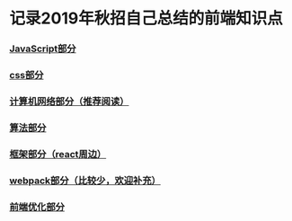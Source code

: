 # 记录2019年秋招自己总结的前端知识点

###  [JavaScript部分](ff)
###  [css部分](ff)
###  [计算机网络部分（推荐阅读）](https://github.com/crystalYY/MyBlog/issues/1)
###  [算法部分](ff)
###  [框架部分（react周边）](ff)
###  [webpack部分（比较少，欢迎补充）](ff)
###  [前端优化部分](ff)

